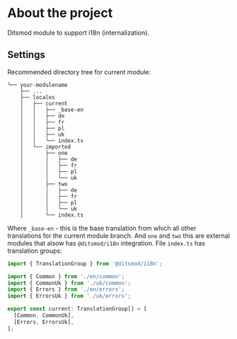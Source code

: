 # About the project

Ditsmod module to support i18n (internalization).

## Settings

Recommended directory tree for current module:

```text
└── your-modulename
    ├── ...
    ├── locales
    │   ├── current
    │   │   ├── _base-en
    │   │   ├── de
    │   │   ├── fr
    │   │   ├── pl
    │   │   ├── uk
    │   │   └── index.ts
    │   └── imported
    │       ├── one
    │       │   ├── de
    │       │   ├── fr
    │       │   ├── pl
    │       │   └── uk
    │       ├── two
    │       │   ├── de
    │       │   ├── fr
    │       │   ├── pl
    │       │   └── uk
    │       └── index.ts
```

Where `_base-en` - this is the base translation from which all other translations for the current module branch.
And `one` and `two` this are external modules that alsow has `@ditsmod/i18n` integration. File `index.ts` has translation groups:

```ts
import { TranslationGroup } from '@ditsmod/i18n';

import { Common } from './en/common';
import { CommonUk } from './uk/common';
import { Errors } from './en/errors';
import { ErrorsUk } from './uk/errors';

export const current: TranslationGroup[] = [
  [Common, CommonUk],
  [Errors, ErrorsUk],
];
```
